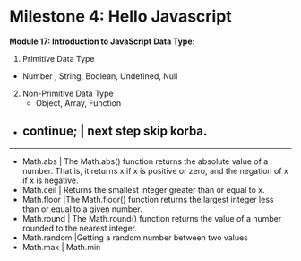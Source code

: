 # Milestone 4: Hello Javascript

**Module 17: Introduction to JavaScript**
**Data Type:**

1. Primitive Data Type

- Number , String, Boolean, Undefined, Null

2. Non-Primitive Data Type
   - Object, Array, Function

- ## continue; | next step skip korba.

---

- Math.abs | The Math.abs() function returns the absolute value of a number. That is, it returns x if x is positive or zero, and the negation of x if x is negative.
- Math.ceil | Returns the smallest integer greater than or equal to x.
- Math.floor |The Math.floor() function returns the largest integer less than or equal to a given number.
- Math.round | The Math.round() function returns the value of a number rounded to the nearest integer.
- Math.random |Getting a random number between two values
- Math.max | Math.min
